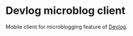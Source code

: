 # Devlog microblog client

Mobile client for microblogging feature of [Devlog](https://github.com/zgoda/devlog).
